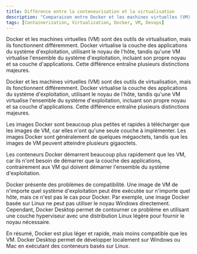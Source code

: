 ```yaml
---
title: Différence entre la conteneurisation et la virtualisation
description: "Comparaison entre Docker et les machines virtuelles (VM) en termes de taille d'image, de vitesse et de compatibilité."
tags: [Containerization, Virtualization, Docker, VM, Devops]
---
```


Docker et les machines virtuelles (VM) sont des outils de virtualisation, mais ils fonctionnent différemment. Docker virtualise la couche des applications du système d'exploitation, utilisant le noyau de l'hôte, tandis qu'une VM virtualise l'ensemble du système d'exploitation, incluant son propre noyau et sa couche d'applications. Cette différence entraîne plusieurs distinctions majeures.

<!--truncate-->

Docker et les machines virtuelles (VM) sont des outils de virtualisation, mais ils fonctionnent différemment. Docker virtualise la couche des applications du système d'exploitation, utilisant le noyau de l'hôte, tandis qu'une VM virtualise l'ensemble du système d'exploitation, incluant son propre noyau et sa couche d'applications. Cette différence entraîne plusieurs distinctions majeures.

Les images Docker sont beaucoup plus petites et rapides à télécharger que les images de VM, car elles n'ont qu'une seule couche à implémenter. Les images Docker sont généralement de quelques mégaoctets, tandis que les images de VM peuvent atteindre plusieurs gigaoctets.

Les conteneurs Docker démarrent beaucoup plus rapidement que les VM, car ils n'ont besoin de démarrer que la couche des applications, contrairement aux VM qui doivent démarrer l'ensemble du système d'exploitation.

Docker présente des problèmes de compatibilité. Une image de VM de n'importe quel système d'exploitation peut être exécutée sur n'importe quel hôte, mais ce n'est pas le cas pour Docker. Par exemple, une image Docker basée sur Linux ne peut pas utiliser le noyau Windows directement. Cependant, Docker Desktop permet de contourner ce problème en utilisant une couche hyperviseur avec une distribution Linux légère pour fournir le noyau nécessaire.

En résumé, Docker est plus léger et rapide, mais moins compatible que les VM. Docker Desktop permet de développer localement sur Windows ou Mac en exécutant des conteneurs basés sur Linux.